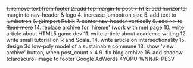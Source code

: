 ~~1. remove text from footer~~
~~2. add top margin to post > h1~~
~~3. add horizontal margin to nav-header & logo~~
~~4. increase jumbotron size~~
~~5. add text to jumbotron~~
~~6. @import Rubik~~
~~7. center nav-header vertically~~
~~8. add >> to Read more~~
14. replace archive for 'hireme' (work with me) page
10. write article about HTML5 game dev
11. write article about academic writing
12. write small tutorial on R and Scala. 
14. write article on intersectionality
15. design 3d low-poly model of a sustainable commune 
13. show 'view archive' button, when post_count > 4
9. fix blog archive
16. add shadow (claroscuro) image to footer
Google AdWords 4YQPU-WNNJR-PE3V 

